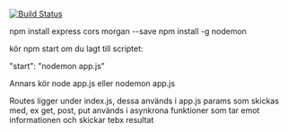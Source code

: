 [![Build Status](https://app.travis-ci.com/othorde/jsramverk.svg?branch=main)](https://app.travis-ci.com/othorde/jsramverk)


npm install express cors morgan --save
npm install -g nodemon


kör npm start om du lagt till scriptet:    

"start": "nodemon app.js"
 
 Annars kör node app.js
 eller nodemon app.js

 Routes ligger under index.js, dessa används i app.js
 params som skickas med, ex get, post, put används i asynkrona funktioner som tar emot informationen och skickar tebx resultat